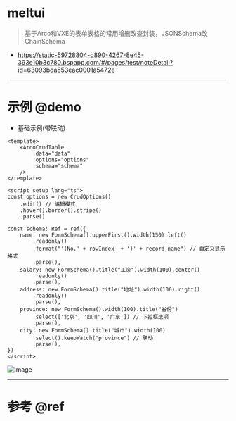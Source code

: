 # meltui

> 基于Arco和VXE的表单表格的常用增删改查封装，JSONSchema改ChainSchema

- https://static-59728804-d890-4267-8e45-393e10b3c780.bspapp.com/#/pages/test/noteDetail?id=63093bda553eac0001a5472e

---

# 示例 @demo

- 基础示例(带联动)

```vue
<template>
    <ArcoCrudTable 
        :data="data" 
        :options="options" 
        :schema="schema" 
    />
</template>

<script setup lang="ts">
const options = new CrudOptions()
    .edit() // 编辑模式
    .hover().border().stripe()
    .parse()

const schema: Ref = ref({
    name: new FormSchema().upperFirst().width(150).left()
        .readonly()
        .format("'(No.' + rowIndex  + ')' + record.name") // 自定义显示格式
        .parse(),
    salary: new FormSchema().title("工资").width(100).center()
        .readonly()
        .parse(),
    address: new FormSchema().title("地址").width(100).right()
        .readonly()
        .parse(),
    province: new FormSchema().width(100).title("省份")
        .select(['北京', '四川', '广东']) // 下拉框选项
        .parse(),
    city: new FormSchema().title("城市").width(100)
        .select().keepWatch("province") // 联动
        .parse(),
})
</script>
```

![image](https://user-images.githubusercontent.com/16240829/188521161-be5557dc-112f-49a9-a91e-930a086948f3.png)

---

# 参考 @ref